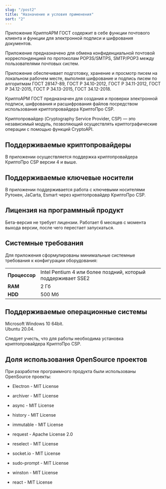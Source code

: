 ```yaml
---
slug: "/post2"
title: "Назначение и условия применения"
sort: "2"
---
```


Приложение КриптоАРМ ГОСТ содержит в себе функции почтового клиента и функции для электронной подписи и шифрования документов.  

Приложение предназначено для обмена конфиденциальной почтовой корреспонденцией по протоколам POP3S/SMTPS, SMTP/POP3 между пользователями почтовых систем.  

Приложение обеспечивает подготовку, хранение и просмотр писем на локальном рабочем месте, выполняя шифрование и подпись писем по алгоритмам ГОСТ 28147-89, ГОСТ Р 34.10-2012, ГОСТ Р 34.11-2012, ГОСТ Р 34.12-2015, ГОСТ Р 34.13-2015, ГОСТ 34.12-2018. 

КриптоАРМ ГОСТ предназначен для создания и проверки электронной подписи, шифрования и расшифрования файлов посредством использования криптопровайдера КриптоПро CSP.  

Криптопровайдер (Cryptography Service Provider, CSP) — это независимый модуль, позволяющий осуществлять криптографические операции с помощью функций CryptoAPI.

## Поддерживаемые криптопровайдеры

В приложении осуществляется поддержка криптопровайдера КриптоПро CSP версии 4 и выше.

## Поддерживаемые ключевые носители

В приложении поддерживается работа с ключевыми носителями Рутокен, JaCarta, Esmart через криптопровайдер КриптоПро CSP.

## Лицензия на программный продукт

Бета-версия не требует лицензии. Работает 6 месяцев с момента выхода версии, после чего перестает запускаться.

## Системные требования

Для приложения сформулированы минимальные системные требования к конфигурации оборудования:


|||
|---|---|
| **Процессор** |  Intel Pentium 4 или более поздний, который поддерживает SSE2|
| **RAM** | 2 Гб| 
| **HDD**  | 500 Мб  |



## Поддерживаемые операционные системы

Microsoft Windows 10 64bit.  
Ubuntu 20.04.

Следует учесть, что для работы необходима установка криптопровайдера КриптоПро CSP.

## Доля использования OpenSource проектов

При разработке программного продукта были использованы OpenSource проекты:

-   Electron - MIT License

-   archiver - MIT License

-   async - MIT License

-   history - MIT License

-   immutable - MIT License

-   request - Apache License 2.0

-   reselect - MIT License

-   socket.io - MIT License

-   sudo-prompt - MIT License

-   winston - MIT License

-   react - MIT License

